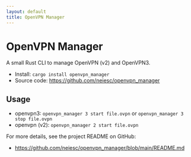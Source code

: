 ```yaml
---
layout: default
title: OpenVPN Manager
---
```


# OpenVPN Manager

A small Rust CLI to manage OpenVPN (v2) and OpenVPN3.

- Install: `cargo install openvpn_manager`
- Source code: <https://github.com/neiesc/openvpn_manager>

## Usage

- openvpn3: `openvpn_manager 3 start file.ovpn` or `openvpn_manager 3 stop file.ovpn`
- openvpn (v2): `openvpn_manager 2 start file.ovpn`

For more details, see the project README on GitHub:

- <https://github.com/neiesc/openvpn_manager/blob/main/README.md>
